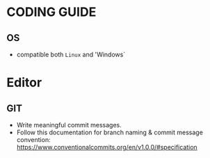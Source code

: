 # CODING GUIDE

## OS

- compatible both `Linux` and 'Windows`

# Editor

## GIT

- Write meaningful commit messages.
- Follow this documentation for branch naming & commit message convention: https://www.conventionalcommits.org/en/v1.0.0/#specification
